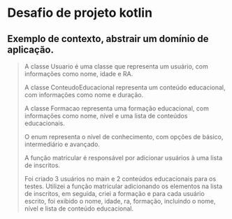 # Desafio de projeto kotlin
## Exemplo de contexto, abstrair um domínio de aplicação.

> A classe Usuario é uma classe que representa um usuário, com informações como nome, idade e RA. 
> 
> A classe ConteudoEducacional representa um conteúdo educacional, com informações como nome e duração. 
> 
> A classe Formacao representa uma formação educacional, com informações como nome, nível e uma lista de conteúdos educacionais.
> 
> O enum representa o nível de conhecimento, com opções de básico, intermediário e avançado.
> 
> A função matricular é responsável por adicionar usuários à uma lista de inscritos.
> 
> Foi criado 3 usuários no main e 2 conteúdos educacionais para os testes. Utilizei a função matricular adicionando os elementos na lista de inscritos, em seguida, criei a formação e para cada usuário escrito, foi exibido o nome, idade, ra, formação, incluindo o nome, nível e lista de conteúdo educacional.
